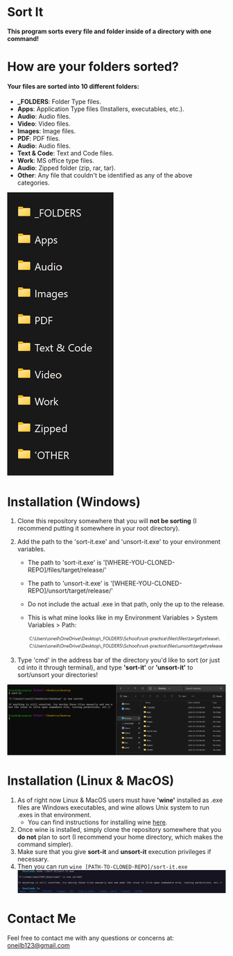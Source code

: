 # Sort It

**This program sorts every file and folder inside of a directory with one command!**

# How are your folders sorted?

#### Your files are sorted into 10 different folders:

- **_FOLDERS**: Folder Type files.
- **Apps**: Application Type files (Installers, executables, etc.).
- **Audio**: Audio files.
- **Video**: Video files.
- **Images**: Image files.
- **PDF**: PDF files.
- **Audio**: Audio files.
- **Text & Code**: Text and Code files.
- **Work**: MS office type files.
- **Audio**: Zipped folder (zip, rar, tar).
- **Other**: Any file that couldn't be identified as any of the above categories.

![Demo](./assets/demo.png)

# Installation (Windows)

1. Clone this repository somewhere that you will **not be sorting** (I recommend putting it somewhere in your root directory).
2. Add the path to the 'sort-it.exe' and 'unsort-it.exe' to your environment variables.
   - The path to 'sort-it.exe' is '[WHERE-YOU-CLONED-REPO]/files/target/release/'
   - The path to 'unsort-it.exe' is '[WHERE-YOU-CLONED-REPO]/unsort/target/release/'
   - Do not include the actual .exe in that path, only the up to the release.
   - This is what mine looks like in my Environment Variables > System Variables > Path:
   
     ![My Paths](./assets/mypaths.png)

3. Type 'cmd' in the address bar of the directory you'd like to sort (or just cd into it through terminal), and type **'sort-it'** or **'unsort-it'** to sort/unsort your directories!

![Demo](./assets/demo2.png)

# Installation (Linux & MacOS)

1. As of right now Linux & MacOS users must have **'wine'** installed as .exe files are Windows executables, and wine allows Unix system to run .exes in that environment.
   - You can find instructions for installing wine [here](https://wiki.winehq.org/Download).
2. Once wine is installed, simply clone the repository somewhere that you **do not** plan to sort (I recommend your home directory, which makes the command simpler).
3. Make sure that you give **sort-it** and **unsort-it** execution privileges if necessary.
4. Then you can run ```wine [PATH-TO-CLONED-REPO]/sort-it.exe```
![Demo](./assets/demo3.png)

# Contact Me

Feel free to contact me with any questions or concerns at: oneilb123@gmail.com
